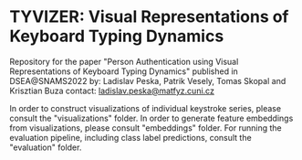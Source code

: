 # TYVIZER: Visual Representations of Keyboard Typing Dynamics
Repository for the paper "Person Authentication using Visual Representations of Keyboard Typing Dynamics" published in DSEA@SNAMS2022
by: Ladislav Peska, Patrik Vesely, Tomas Skopal and Krisztian Buza
contact: ladislav.peska@matfyz.cuni.cz

In order to construct visualizations of individual keystroke series, please consult the "visualizations" folder. In order to generate feature embeddings from visualizations, please consult "embeddings" folder. For running the evaluation pipeline, including class label predictions, consult the "evaluation" folder.


